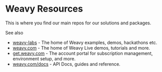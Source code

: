 # Weavy Resources

This is where you find our main repos for our solutions and packages.

See also

* [weavy-labs](https://github.com/weavy-labs) - The home of Weavy examples, demos, hackathons etc.
* [weavy.com](https://www.weavy.com) - The home of Weavy Live demos, tutorials and more.
* [get.weavy.com](https://get.weavy.com) - The account portal for subscription management, environment setup, and more.
* [weavy.com/docs](https://www.weavy.com/docs) - API Docs, guides and reference.
